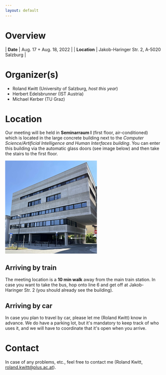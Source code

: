 ```yaml
---
layout: default
---
```


# Overview

| **Date**     | Aug. 17 + Aug. 18, 2022 |
| **Location** | Jakob-Haringer Str. 2, A-5020 Salzburg |

# Organizer(s)

- Roland Kwitt (University of Salzburg, *host this year*)
- Herbert Edelsbrunner (IST Austria)
- Michael Kerber (TU Graz)

# Location

Our meeting will be held in **Seminarraum I** (first floor, air-conditioned) which is located in the large concrete building next to the *Computer Science/Artificial Intelligence and Human Interfaces building*. You can enter this building via the automatic glass doors (see image below) and then take the stairs to the first floor. 

<img src="/assets/images/building.jpg" alt="Location" height="300px" />

## Arriving by train

The meeting location is a **10 min walk** away from the main train station. In case you want to take the 
bus, hop onto line 6 and get off at Jakob-Haringer Str. 2 (you should already see the building).

## Arriving by car

In case you plan to travel by car, please let me (Roland Kwitt) know in advance. We do have a parking lot, but it's mandatory to keep track of who uses it, and we will have to coordinate that it's open when you arrive.

# Contact

In case of any problems, etc., feel free to contact me (Roland Kwitt, roland.kwitt@plus.ac.at).